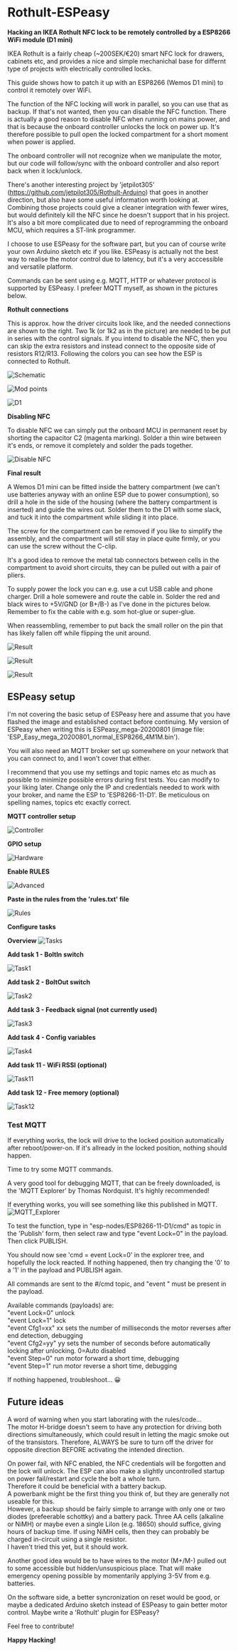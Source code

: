 # Rothult-ESPeasy

**Hacking an IKEA Rothult NFC lock to be remotely controlled by a ESP8266 WiFi module (D1 mini)**

IKEA Rothult is a fairly cheap (~200SEK/€20) smart NFC lock for drawers, cabinets etc, and provides a nice and simple mechanichal base for differnt type of projects with electrically controlled locks.

This guide shows how to patch it up with an ESP8266 (Wemos D1 mini) to control it remotely over WiFi.

The function of the NFC locking will work in parallel, so you can use that as backup. 
If that's not wanted, then you can disable the NFC function. 
There is actually a good reason to disable NFC when running on mains power, and that is because the onboard controller unlocks the lock on power up. It's therefore possible to pull open the locked compartment for a short moment when power is applied.  

The onboard controller will not recognize when we manipulate the motor, but our code will follow/sync with the onboard controller and also report back when it lock/unlock.

There's another interesting project by 'jetpilot305' (https://github.com/jetpilot305/Rothult-Arduino) that goes in another direction, but also have some useful information worth looking at.
Combining those projects could give a cleaner integration with fewer wires, but would definitely kill the NFC since he doesn't support that in his project.
It's also a bit more complicated due to need of reprogramming the onboard MCU, which requires a ST-link programmer.

I choose to use ESPeasy for the software part, but you can of course write your own Arduino sketch etc if you like. ESPeasy is actually not the best way to realise the motor control due to latency, but it's a very acccessible and versatile platform.

Commands can be sent using e.g. MQTT, HTTP or whatever protocol is supported by ESPeasy. I prefeer MQTT myself, as shown in the pictures below.


**Rothult connections**

This is approx. how the driver circuits look like, and the needed connections are shown to the right. Two 1k (or 1k2 as in the picture) are needed to be put in series with the control signals. If you intend to disable the NFC, then you can skip the extra resistors and instead connect to the opposite side of resistors R12/R13.
Following the colors you can see how the ESP is connected to Rothult.

![Schematic](images/Rothult_mod_schematic.jpg)

![Mod points](images/Rothult_mod_points.jpg)

![D1](images/D1_pinout.jpg)

**Disabling NFC**

To disable NFC we can simply put the onboard MCU in permanent reset by shorting the capacitor C2 (magenta marking). 
Solder a thin wire between it's ends, or remove it completely and solder the pads together.

![Disable NFC](images/Disable_NFC.jpg)

**Final result**

A Wemos D1 mini can be fitted inside the battery compartment (we can't use batteries anyway with an online ESP due to power consumption), 
so drill a hole in the side of the housing (where the battery compartment is inserted) and guide the wires out. Solder them to the D1 with 
some slack, and tuck it into the compartment while sliding it into place.

The screw for the compartment can be removed if you like to simplify the assembly, and the compartment will still stay in place quite firmly, or you can use the screw without the C-clip.

It's a good idea to remove the metal tab connectors between cells in the compartment to avoid short circuits, they can be pulled out with a pair of pliers.

To supply power the lock you can e.g. use a cut USB cable and phone charger. Drill a hole somewere and route the cable in. 
Solder the red and black wires to +5V/GND (or B+/B-) as I've done in the pictures below.  
Remember to fix the cable with e.g. som hot-glue or super-glue.

When reassembling, remember to put back the small roller on the pin that has likely fallen off while flipping the unit around.

![Result](images/Result_1.jpg)

![Result](images/Result_2.jpg)

![Result](images/Result_3.jpg)

## ESPeasy setup

I'm not covering the basic setup of ESPeasy here and assume that you have flashed the image and established contact before continuing.
My version of ESPeasy when writing this is ESPeasy_mega-20200801 (image file: 'ESP_Easy_mega_20200801_normal_ESP8266_4M1M.bin').

You will also need an MQTT broker set up somewhere on your network that you can connect to, and I won't cover that either.

I recommend that you use my settings and topic names etc as much as possible to minimize possible errors during first tests. You can modify to your liking later.
Change only the IP and credentials needed to work with your broker, and name the ESP to 'ESP8266-11-D1'. Be meticulous on spelling names, topics etc exactly correct.

**MQTT controller setup**

![Controller](images/ESPeasy_Controller.jpg)

**GPIO setup**

![Hardware](images/ESPeasy_HW_config.jpg)

**Enable RULES**

![Advanced](images/ESPeasy_Tools_Advanced.jpg)

**Paste in the rules from the 'rules.txt' file**

![Rules](images/ESPeasy_Rules.jpg)

**Configure tasks**

**Overview**
![Tasks](images/ESPeasy_Devices.jpg)

**Add task 1 - BoltIn switch**

![Task1](images/ESPeasy_Devices1.jpg)

**Add task 2 - BoltOut switch**

![Task2](images/ESPeasy_Devices2.jpg)

**Add task 3 - Feedback signal (not currently used)**

![Task3](images/ESPeasy_Devices3.jpg)

**Add task 4 - Config variables**

![Task4](images/ESPeasy_Devices4.jpg)

**Add task 11 - WiFi RSSI (optional)**

![Task11](images/ESPeasy_Devices11.jpg)

**Add task 12 - Free memory (optional)**

![Task12](images/ESPeasy_Devices12.jpg)

### Test MQTT

If everything works, the lock will drive to the locked position automatically after reboot/power-on. If it's allready in the locked position, nothing should happen.

Time to try some MQTT commands.

A very good tool for debugging MQTT, that can be freely downloaded, is the 'MQTT Explorer' by Thomas Nordquist. 
It's highly recommended!

If everything works, you will see something like this published in MQTT.
![MQTT_Explorer](images/MQTT_Explorer.jpg)

To test the function, type in "esp-nodes/ESP8266-11-D1/cmd" as topic in the 'Publish' form, then select raw and type "event Lock=0" in the payload. Then click PUBLISH.

You should now see 'cmd = event Lock=0' in the explorer tree, and hopefully the lock reacted. If nothing happened, then try changing the '0' to a '1' in the payload and PUBLISH again.

All commands are sent to the #/cmd topic, and "event " must be present in the payload.

Available commands (payloads) are:  
"event Lock=0"   unlock  
"event Lock=1"   lock  
"event Cfg1=xx"  xx sets the number of milliseconds the motor reverses after end detection, debugging  
"event Cfg2=yy"  yy sets the number of seconds before automatically locking after unlocking. 0=Auto disabled  
"event Step=0"   run motor forward a short time, debugging  
"event Step=1"   run motor reverse a short time, debugging  


If nothing happened, troubleshoot... 😀


## Future ideas

A word of warning when you start laborating with the rules/code...   
The motor H-bridge doesn't seem to have any protection for driving both directions simultaneously, which could result in letting the magic smoke out of the transistors.
Therefore, ALWAYS be sure to turn off the driver for opposite direction BEFORE activating the intended direction.

On power fail, with NFC enabled, the NFC credentials will be forgotten and the lock will unlock. 
The ESP can also make a slightly uncontrolled startup on power fail/restart and cycle the bolt a whole turn.  
Therefore it could be beneficial with a battery backup.  
A powerbank might be the first thing you think of, but they are generally not useable for this.  
However, a backup should be fairly simple to arrange with only one or two diodes (prefeerable schottky) and a battery pack. 
Three AA cells (alkaline or NiMH) or maybe even a single LiIon (e.g. 18650) should suffice, giving hours of backup time. 
If using NiMH cells, then they can probably be charged in-circuit using a single resistor.  
I haven't tried this yet, but it should work.

Another good idea would be to have wires to the motor (M+/M-) pulled out to some accessible but hidden/unsuspicious place. 
That will make emergency opening possible by momentarily applying 3-5V from e.g. batteries.

On the software side, a better syncronization on reset would be good, or maybe a dedicated Arduino sketch instead of ESPeasy to gain better motor control. 
Maybe write a 'Rothult' plugin for ESPeasy?


Feel free to contribute!


**Happy Hacking!**

